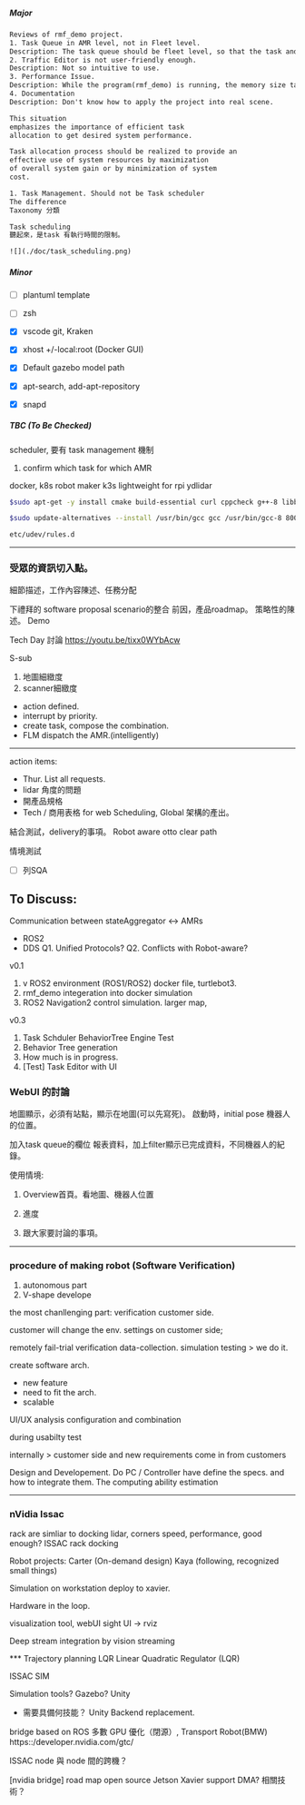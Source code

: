 ##### Major

```txt
Reviews of rmf_demo project.
1. Task Queue in AMR level, not in Fleet level.
Description: The task queue should be fleet level, so that the task and/or resource allcation would be realized.
2. Traffic Editor is not user-friendly enough.
Description: Not so intuitive to use. 
3. Performance Issue.
Description: While the program(rmf_demo) is running, the memory size takes a lot.
4. Documentation
Description: Don't know how to apply the project into real scene.

This situation
emphasizes the importance of efficient task
allocation to get desired system performance.

Task allocation process should be realized to provide an
effective use of system resources by maximization
of overall system gain or by minimization of system
cost. 

1. Task Management. Should not be Task scheduler
The difference
Taxonomy 分類

Task scheduling
聽起來，是task 有執行時間的限制。

![](./doc/task_scheduling.png)
```

##### Minor
- [ ] plantuml template
- [ ] zsh
- [x] vscode git, Kraken
- [x] xhost +/-local:root (Docker GUI)
- [x] Default gazebo model path
- [x] apt-search, add-apt-repository
- [x] snapd


##### TBC (To Be Checked)
scheduler, 要有 task management 機制
1. confirm which task for which AMR

docker, k8s robot maker 
k3s lightweight for rpi
ydlidar


```sh
$sudo apt-get -y install cmake build-essential curl cppcheck g++-8 libbenchmark-dev libgflags-dev doxygen ruby-ronn libtinyxml2-dev libtinyxml-dev software-properties-common libeigen3-dev qtdeclarative5-models-plugin

$sudo update-alternatives --install /usr/bin/gcc gcc /usr/bin/gcc-8 800 --slave /usr/bin/g++ g++ /usr/bin/g++-8 --slave /usr/bin/gcov gcov /usr/bin/gcov-8

etc/udev/rules.d 
```

---

### 受眾的資訊切入點。
細節描述，工作內容陳述、任務分配

下禮拜的 software proposal scenario的整合
前因，產品roadmap。
策略性的陳述。 
Demo 

Tech Day 討論
https://youtu.be/tixx0WYbAcw

S-sub
1. 地圖細緻度
2. scanner細緻度

* action defined.
* interrupt by priority.
* create task, compose the combination.
* FLM dispatch the AMR.(intelligently)

---

action items:
* Thur. List all requests.
* lidar 角度的問題
* 開產品規格
* Tech / 商用表格 for web
Scheduling, Global 架構的產出。

結合測試，delivery的事項。
Robot aware
otto clear path


情境測試
- [ ] 列SQA

## To Discuss:
Communication between stateAggregator <-> AMRs
* ROS2
* DDS
Q1. Unified Protocols?
Q2. Conflicts with Robot-aware? 

v0.1
1. v ROS2 environment (ROS1/ROS2) docker file, turtlebot3. 
2. rmf_demo integeration into docker simulation 
3. ROS2 Navigation2 control simulation. larger map, 

v0.3
1. Task Schduler 
    BehaviorTree Engine Test	
2. Behavior Tree generation
3. How much is in progress.
4. [Test] Task Editor with UI


### WebUI 的討論
地圖顯示，必須有站點，顯示在地圖(可以先寫死)。
啟動時，initial pose 機器人的位置。

加入task queue的欄位
報表資料，加上filter顯示已完成資料，不同機器人的紀錄。

使用情境:
1. Overview首頁。看地圖、機器人位置

1. 進度
2. 跟大家要討論的事項。

---

### procedure of making robot (Software Verification)
1. autonomous part
2. V-shape develope

the most chanllenging part: verification
customer side.

customer will change the env. settings
on customer side;

remotely
fail-trial verification
data-collection.
simulation testing > we do it.

create software arch.
* new feature
* need to fit the arch.
* scalable

UI/UX analysis
configuration and combination

during usabilty test

internally > customer side
and new requirements come in from customers


Design and Developement. 
Do
PC / Controller have define the specs. and how to integrate them.
The computing ability estimation

---

### nVidia Issac
rack are simliar to docking 
lidar, corners
speed, performance, good enough?
ISSAC 
rack docking 

Robot projects:
Carter (On-demand design)
Kaya (following, recognized small things)

Simulation on workstation
deploy to xavier.

Hardware in the loop.

visualization tool, webUI
sight UI -> rviz

Deep stream integration by vision streaming

*** Trajectory planning LQR
Linear Quadratic Regulator (LQR)

ISSAC SIM

Simulation tools? Gazebo? Unity
* 需要具備何技能？ Unity Backend replacement.

bridge based on ROS
多數 GPU 優化（閉源）, 
Transport Robot(BMW)
https::/developer.nvidia.com/gtc/

ISSAC 
node 與 node 間的跨機？

[nvidia bridge] road map open source 
Jetson Xavier support DMA? 相關技術？

